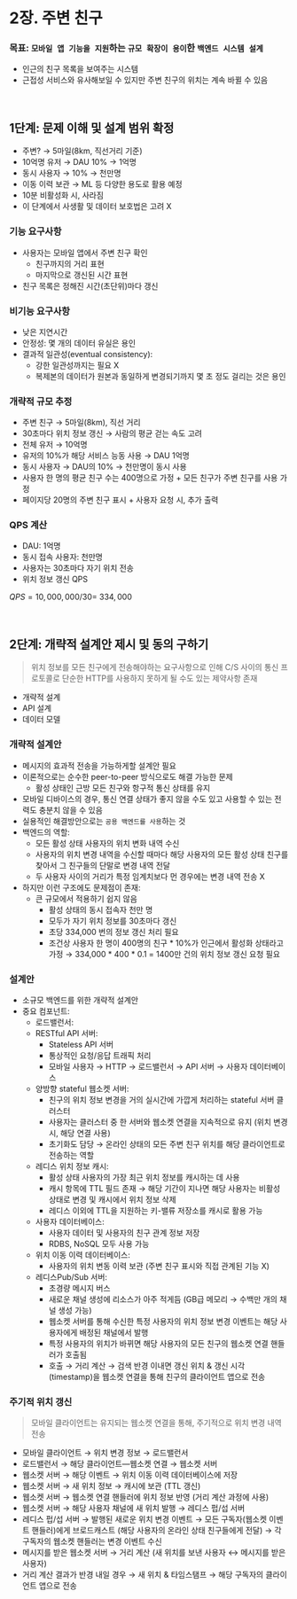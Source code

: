 
# 2장. 주변 친구

### 목표: `모바일 앱 기능을 지원`하는 `규모 확장이 용이`한 `백엔드 시스템 설계`

- 인근의 친구 목록을 보여주는 시스템
- 근접성 서비스와 유사해보일 수 있지만 주변 친구의 위치는 계속 바뀔 수 있음

<br>

## 1단계: 문제 이해 및 설계 범위 확정

- 주변? → 5마일(8km, 직선거리 기준)
- 10억명 유저 → DAU 10% → 1억명
- 동시 사용자 → 10% → 천만명
- 이동 이력 보관 → ML 등 다양한 용도로 활용 예정
- 10분 비활성화 시, 사라짐
- 이 단계에서 사생활 및 데이터 보호법은 고려 X

### 기능 요구사항

- 사용자는 모바일 앱에서 주변 친구 확인
    - 친구까지의 거리 표현
    - 마지막으로 갱신된 시간 표현
- 친구 목록은 정해진 시간(초단위)마다 갱신

### 비기능 요구사항

- 낮은 지연시간
- 안정성: 몇 개의 데이터 유실은 용인
- 결과적 일관성(eventual consistency):
    - 강한 일관성까지는 필요 X
    - 복제본의 데이터가 원본과 동일하게 변경되기까지 몇 초 정도 걸리는 것은 용인

### 개략적 규모 추정

- 주변 친구 → 5마일(8km), 직선 거리
- 30초마다 위치 정보 갱신 → 사람의 평균 걷는 속도 고려
- 전체 유저 → 10억명
- 유저의 10%가 해당 서비스 능동 사용 → DAU 1억명
- 동시 사용자 → DAU의 10% → 천만명이 동시 사용
- 사용자 한 명의 평균 친구 수는 400명으로 가정 + 모든 친구가 주변 친구를 사용 가정
- 페이지당 20명의 주변 친구 표시 + 사용자 요청 시, 추가 출력

### QPS 계산

- DAU: 1억명
- 동시 접속 사용자: 천만명
- 사용자는 30초마다 자기 위치 전송
- 위치 정보 갱신 QPS

$QPS = 10,000,000 / 30 =~ 334,000$

<br>

## 2단계: 개략적 설계안 제시 및 동의 구하기

> 위치 정보를 모든 친구에게 전송해야하는 요구사항으로 인해 C/S 사이의 통신 프로토콜로 단순한 HTTP를 사용하지 못하게 될 수도 있는 제약사항 존재
> 
- 개략적 설계
- API 설계
- 데이터 모델

### 개략적 설계안

- 메시지의 효과적 전송을 가능하게할 설계안 필요
- 이론적으로는 순수한 peer-to-peer 방식으로도 해결 가능한 문제
    - 활성 상태인 근방 모든 친구와 항구적 통신 상태를 유지
- 모바일 디바이스의 경우, 통신 연결 상태가 좋지 않을 수도 있고 사용할 수 있는 전력도 충분치 않을 수 있음
- 실용적인 해결방안으로는 `공용 백엔드를 사용`하는 것
- 백엔드의 역할:
    - 모든 활성 상태 사용자의 위치 변화 내역 수신
    - 사용자의 위치 변경 내역을 수신할 때마다 해당 사용자의 모든 활성 상태 친구를 찾아서 그 친구들의 단말로 변경 내역 전달
    - 두 사용자 사이의 거리가 특정 임계치보다 먼 경우에는 변경 내역 전송 X
- 하지만 이런 구조에도 문제점이 존재:
    - 큰 규모에서 적용하기 쉽지 않음
        - 활성 상태의 동시 접속자 천만 명
        - 모두가 자기 위치 정보를 30초마다 갱신
        - 초당 334,000 번의 정보 갱신 처리 필요
        - 조건상 사용자 한 명이 400명의 친구 * 10%가 인근에서 활성화 상태라고 가정 → 334,000 * 400 * 0.1 = 1400만 건의 위치 정보 갱신 요청 필요

### 설계안

- 소규모 백엔드를 위한 개략적 설계안
- 중요 컴포넌트:
    - 로드밸런서:
    - RESTful API 서버:
        - Stateless API 서버
        - 통상적인 요청/응답 트래픽 처리
        - 모바일 사용자 → HTTP → 로드밸런서 → API 서버 → 사용자 데이터베이스
    - 양방향 stateful 웹소켓 서버:
        - 친구의 위치 정보 변경을 거의 실시간에 가깝게 처리하는 stateful 서버 클러스터
        - 사용자는 클러스터 중 한 서버와 웹소켓 연결을 지속적으로 유지 (위치 변경 시, 해당 연결 사용)
        - 초기화도 담당 → 온라인 상태의 모든 주변 친구 위치를 해당 클라이언트로 전송하는 역할
    - 레디스 위치 정보 캐시:
        - 활성 상태 사용자의 가장 최근 위치 정보를 캐시하는 데 사용
        - 캐시 항목에 TTL 필드 존재 → 해당 기간이 지나면 해당 사용자는 비활성 상태로 변경 및 캐시에서 위치 정보 삭제
        - 레디스 이외에 TTL을 지원하는 키-밸류 저장소를 캐시로 활용 가능
    - 사용자 데이터베이스:
        - 사용자 데이터 및 사용자의 친구 관계 정보 저장
        - RDBS, NoSQL 모두 사용 가능
    - 위치 이동 이력 데이터베이스:
        - 사용자의 위치 변동 이력 보관 (주변 친구 표시와 직접 관계된 기능 X)
    - 레디스Pub/Sub 서버:
        - 초경량 메시지 버스
        - 새로운 채널 생성에 리소스가 아주 적게듬 (GB급 메모리 → 수백만 개의 채널 생성 가능)
        - 웹소켓 서버를 통해 수신한 특정 사용자의 위치 정보 변경 이벤트는 해당 사용자에게 배정된 채널에서 발행
        - 특정 사용자의 위치가 바뀌면 해당 사용자의 모든 친구의 웹소켓 연결 핸들러가 호출됨
        - 호출 → 거리 계산 → 검색 반경 이내면 갱신 위치 & 갱신 시각(timestamp)을 웹소켓 연결을 통해 친구의 클라이언트 앱으로 전송

### 주기적 위치 갱신

> 모바일 클라이언트는 유지되는 웹소켓 연결을 통해, 주기적으로 위치 변경 내역 전송
> 
- 모바일 클라이언트 → 위치 변경 정보 → 로드밸런서
- 로드밸런서 → 해당 클라이언트—웹소켓 연결 → 웹소켓 서버
- 웹소켓 서버 → 해당 이벤트 → 위치 이동 이력 데이터베이스에 저장
- 웹소켓 서버 → 새 위치 정보 → 캐시에 보관 (TTL 갱신)
- 웹소켓 서버 → 웹소켓 연결 핸들러에 위치 정보 반영 (거리 계산 과정에 사용)
- 웹소켓 서버 → 해당 사용자 채널에 새 위치 발행 → 레디스 펍/섭 서버
- 레디스 펍/섭 서버 → 발행된 새로운 위치 변경 이벤트 → 모든 구독자(웹소켓 이벤트 핸들러)에게 브로드캐스트 (해당 사용자의 온라인 상태 친구들에게 전달) → 각 구독자의 웹소켓 핸들러는 변경 이벤트 수신
- 메시지를 받은 웹소켓 서버 → 거리 계산 (새 위치를 보낸 사용자 ↔ 메시지를 받은 사용자)
- 거리 계산 결과가 반경 내일 경우 → 새 위치 & 타임스탬프 → 해당 구독자의 클라이언트 앱으로 전송